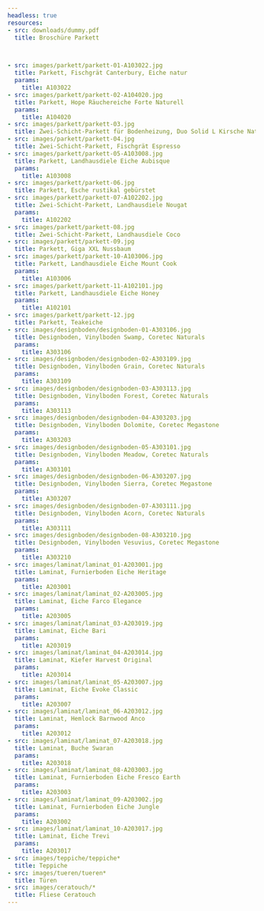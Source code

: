 ```yaml
---
headless: true
resources:
- src: downloads/dummy.pdf
  title: Broschüre Parkett



- src: images/parkett/parkett-01-A103022.jpg
  title: Parkett, Fischgrät Canterbury, Eiche natur
  params:
    title: A103022
- src: images/parkett/parkett-02-A104020.jpg
  title: Parkett, Hope Räuchereiche Forte Naturell
  params:
    title: A104020
- src: images/parkett/parkett-03.jpg
  title: Zwei-Schicht-Parkett für Bodenheizung, Duo Solid L Kirsche Naturell
- src: images/parkett/parkett-04.jpg
  title: Zwei-Schicht-Parkett, Fischgrät Espresso
- src: images/parkett/parkett-05-A103008.jpg
  title: Parkett, Landhausdiele Eiche Aubisque
  params:
    title: A103008
- src: images/parkett/parkett-06.jpg
  title: Parkett, Esche rustikal gebürstet
- src: images/parkett/parkett-07-A102202.jpg
  title: Zwei-Schicht-Parkett, Landhausdiele Nougat
  params:
    title: A102202
- src: images/parkett/parkett-08.jpg
  title: Zwei-Schicht-Parkett, Landhausdiele Coco
- src: images/parkett/parkett-09.jpg
  title: Parkett, Giga XXL Nussbaum
- src: images/parkett/parkett-10-A103006.jpg
  title: Parkett, Landhausdiele Eiche Mount Cook
  params:
    title: A103006
- src: images/parkett/parkett-11-A102101.jpg
  title: Parkett, Landhausdiele Eiche Honey
  params:
    title: A102101
- src: images/parkett/parkett-12.jpg
  title: Parkett, Teakeiche
- src: images/designboden/designboden-01-A303106.jpg
  title: Designboden, Vinylboden Swamp, Coretec Naturals
  params:
    title: A303106
- src: images/designboden/designboden-02-A303109.jpg
  title: Designboden, Vinylboden Grain, Coretec Naturals
  params:
    title: A303109
- src: images/designboden/designboden-03-A303113.jpg
  title: Designboden, Vinylboden Forest, Coretec Naturals
  params:
    title: A303113
- src: images/designboden/designboden-04-A303203.jpg
  title: Designboden, Vinylboden Dolomite, Coretec Megastone
  params:
    title: A303203
- src: images/designboden/designboden-05-A303101.jpg
  title: Designboden, Vinylboden Meadow, Coretec Naturals
  params:
    title: A303101
- src: images/designboden/designboden-06-A303207.jpg
  title: Designboden, Vinylboden Sierra, Coretec Megastone
  params:
    title: A303207
- src: images/designboden/designboden-07-A303111.jpg
  title: Designboden, Vinylboden Acorn, Coretec Naturals
  params:
    title: A303111
- src: images/designboden/designboden-08-A303210.jpg
  title: Designboden, Vinylboden Vesuvius, Coretec Megastone
  params:
    title: A303210
- src: images/laminat/laminat_01-A203001.jpg
  title: Laminat, Furnierboden Eiche Heritage
  params:
    title: A203001
- src: images/laminat/laminat_02-A203005.jpg
  title: Laminat, Eiche Farco Elegance
  params:
    title: A203005
- src: images/laminat/laminat_03-A203019.jpg
  title: Laminat, Eiche Bari
  params:
    title: A203019
- src: images/laminat/laminat_04-A203014.jpg
  title: Laminat, Kiefer Harvest Original
  params:
    title: A203014
- src: images/laminat/laminat_05-A203007.jpg
  title: Laminat, Eiche Evoke Classic
  params:
    title: A203007
- src: images/laminat/laminat_06-A203012.jpg
  title: Laminat, Hemlock Barnwood Anco
  params:
    title: A203012
- src: images/laminat/laminat_07-A203018.jpg
  title: Laminat, Buche Swaran
  params:
    title: A203018
- src: images/laminat/laminat_08-A203003.jpg
  title: Laminat, Furnierboden Eiche Fresco Earth
  params:
    title: A203003
- src: images/laminat/laminat_09-A203002.jpg
  title: Laminat, Furnierboden Eiche Jungle
  params:
    title: A203002
- src: images/laminat/laminat_10-A203017.jpg
  title: Laminat, Eiche Trevi
  params:
    title: A203017
- src: images/teppiche/teppiche*
  title: Teppiche
- src: images/tueren/tueren*
  title: Türen
- src: images/ceratouch/*
  title: Fliese Ceratouch
---
```

